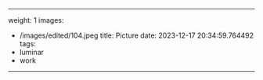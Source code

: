 
---
weight: 1
images:
- /images/edited/104.jpeg
title: Picture
date: 2023-12-17 20:34:59.764492
tags:
- luminar
- work
---